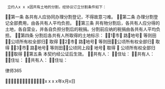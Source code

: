 
     立约人x x x因共有土地的分割，经协议订立分割条件如下： 
第一条 各共有人应协同办理分割登记，不得故意刁难。 
第二条 办理分割登记全部费用，由各共有人平均负担。 
第三条 共有物分割后，各共有人应分得的土地，各自营业，并各自负担分割后的税捐。分割前应纳的税捐由各共有人平均负担。 
第四条 分割后各共有人所取得的土地标示： 
1市 路地号 等则田公顷所有权全部归 取得 
2市 路地号 等则田公顷所有权全部归 取得 
3市 路地号 等则田公顷同上段 地号 取得 
 公顷所有权全部归取得 
第五条 本契约经公证后生效。 
共有人： 
住址： 
共有人： 
住址： 
共有人： 
住址： 




 
律师365






x x x x年x月x日  


 

 
 
 
 
 
  


  
 

  


  


  
 
 
 
 

